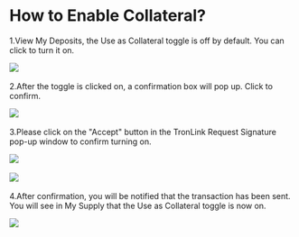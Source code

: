 # How to Enable Collateral?

1.View My Deposits, the Use as Collateral toggle is off by default. You can click to turn it on.​

![](https://1563500775-files.gitbook.io/\~/files/v0/b/gitbook-x-prod.appspot.com/o/spaces%2Fh6Axvojd2SCz7Alg2EYP%2Fuploads%2FslPbI7hCeZ8AZg30nOaI%2F%E5%9B%BE%E7%89%87.png?alt=media\&token=bd11b9b7-10c7-4f2f-9d0e-7014d9fd9df3)​

2.After the toggle is clicked on, a confirmation box will pop up. Click to confirm.​

![](https://1563500775-files.gitbook.io/\~/files/v0/b/gitbook-x-prod.appspot.com/o/spaces%2Fh6Axvojd2SCz7Alg2EYP%2Fuploads%2Fufc8denyBGaC6nj2bbMO%2F%E5%9B%BE%E7%89%87.png?alt=media\&token=a0c98826-1095-4542-b7a7-b6c593eff9b7)​

3.Please click on the "Accept" button in the TronLink Request Signature pop-up window to confirm turning on.

​![](https://1563500775-files.gitbook.io/\~/files/v0/b/gitbook-x-prod.appspot.com/o/spaces%2Fh6Axvojd2SCz7Alg2EYP%2Fuploads%2FrkoxM6jj4eIQunyx4sta%2F%E5%9B%BE%E7%89%87.png?alt=media\&token=d705bca1-711d-40a9-b13d-ae3e3af4ca6f)

​​![](https://1563500775-files.gitbook.io/\~/files/v0/b/gitbook-x-prod.appspot.com/o/spaces%2Fh6Axvojd2SCz7Alg2EYP%2Fuploads%2FTdlwlNAgULagjhJtbMTb%2F%E5%9B%BE%E7%89%87.png?alt=media\&token=f449c18b-c9bc-4e61-8014-8bd02da40e74)

​4.After confirmation, you will be notified that the transaction has been sent. You will see in My Supply that the Use as Collateral toggle is now on.

​![](https://1563500775-files.gitbook.io/\~/files/v0/b/gitbook-x-prod.appspot.com/o/spaces%2Fh6Axvojd2SCz7Alg2EYP%2Fuploads%2Fp3XMIvNcM3OjATbgu5EJ%2F%E5%9B%BE%E7%89%87.png?alt=media\&token=88fb7f11-1fdc-4f61-ada9-ece7942b03b2)​​
